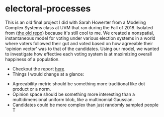 # electoral-processes
This is an old final project I did with Sarah Howerter from a Modeling Complex Systems class at UVM that ran during the Fall of 2018.
Isolated from ([the old repo](https://github.com/djberenberg/modeling-cplx-sys)) because it's still cool to me. 
We created a nonspatial, instantaneous model for voting under various election systems in a world where voters followed their gut and voted based on how agreeable their 'opinion vector' was to that of the candidates. 
Using our model, we wanted to investigate how effective each voting system is at maximizing overall happiness of a population.

- Checkout the report [here](./report_showerter-dberenberg.pdf). 
- Things I would change at a glance:
 * Agreeability metric should be something more traditional like dot product or a norm.
 * Opinion space should be something more interesting than a multidimensional uniform blob, like a multinomial Gaussian. 
 * Candidates could be more complex than just randomly sampled people
T
